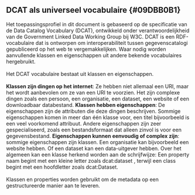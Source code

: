 ## DCAT als universeel vocabulaire {#09DBB0B1}
Het toepassingsprofiel in dit document is gebaseerd op de specificatie van de Data Catalog Vocabulary (DCAT), ontwikkeld onder verantwoordelijkheid van de Government Linked Data Working Group bij W3C. DCAT is een RDF-vocabulaire dat is ontworpen om interoperabiliteit tussen gegevenscatalogi gepubliceerd op het web te vergemakkelijken. Waar nodig worden aanvullende klassen en eigenschappen uit andere bekende vocabulaires hergebruikt.
<br/>
<br/>
Het DCAT vocabulaire bestaat uit klassen en eigenschappen.
<br/>
<br/>
<b>Klassen zijn dingen op het internet</b>: Ze hebben niet allemaal een URI, maar het wordt aanbevolen om ze van een URI te voorzien. Het zijn complexe dingen zoals een persoon, een organisatie, een dataset, een website of een downloadbaar databestand.
<b>Klassen hebben eigenschappen</b>: De eigenschappen zijn de attributen die deze dingen beschrijven. Sommige eigenschappen komen in meer dan één klasse voor, een titel bijvoorbeeld is een veel voorkomend attribuut. Andere eigenschappen zijn zeer gespecialiseerd, zoals een bestandsformaat dat alleen zinvol is voor een gegevensbestand.
<b>Eigenschappen kunnen eenvoudig of complex zijn</b>: sommige eigenschappen zijn klassen. Een organisatie kan bijvoorbeeld een website hebben. Of een dataset kan een data-uitgever hebben. Over het algemeen kan een klasse herkend worden aan de schrijfwijze: Een property naam begint met een kleine letter zoals dcat:dataset , terwijl een class begint met een hoofdletter zoals dcat:Dataset.
<br/>
<br/>
Klassen en properties worden gebruikt om de metadata op een gestructureerde manier aan te leveren.
